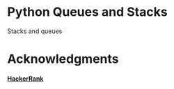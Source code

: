 # Python Queues and Stacks
Stacks and queues

# Acknowledgments
#### [HackerRank](www.hackerrank.com)
